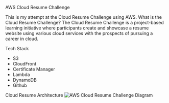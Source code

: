 
AWS Cloud Resume Challenge 

This is my attempt at the Cloud Resume Challenge using AWS. What is the Cloud Resume Challenge? The Cloud Resume Challenge is a project-based learning initiative where participants create and showcase a resume website using various cloud services with the prospects of pursuing a career in cloud.

Tech Stack

* S3
* CloudFront
* Certificate Manager
* Lambda
* DynamoDB
* Github 

Cloud Resume Architecture 
![AWS Cloud Resume Challenge Diagram](https://github.com/aceesay94/aws-cloud-resume-challenge/assets/160535936/4824e4f3-9f86-4986-b2a3-00c31d7b549d)




